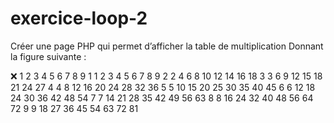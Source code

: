 # exercice-loop-2
Créer une page PHP qui permet d’afficher la table de multiplication Donnant la figure suivante :

❌	1	   2	 3   4   5   6	  7	  8	 9
1	  1	  2	  3	  4	   5   6   7   8  9
2	  2	  4	  6	  8	  10	12	14	16	18
3	  3	  6	  9	  12	15	18	21	24	27
4	  4	  8	  12	16	20	24	28	32	36
5	  5	  10	15	20	25	30	35	40	45
6	  6	  12	18	24	30	36	42	48	54
7	  7	  14	21	28	35	42	49	56	63
8	  8	  16	24	32	40	48	56	64	72
9	  9	  18	27	36	45	54	63	72	81
